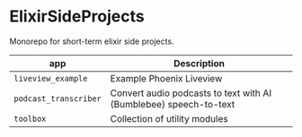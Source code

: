 # ElixirSideProjects

Monorepo for short-term elixir side projects.

app | Description
----|------------
`liveview_example` | Example Phoenix Liveview
`podcast_transcriber` | Convert audio podcasts to text with AI (Bumblebee) speech-to-text 
`toolbox` | Collection of utility modules
